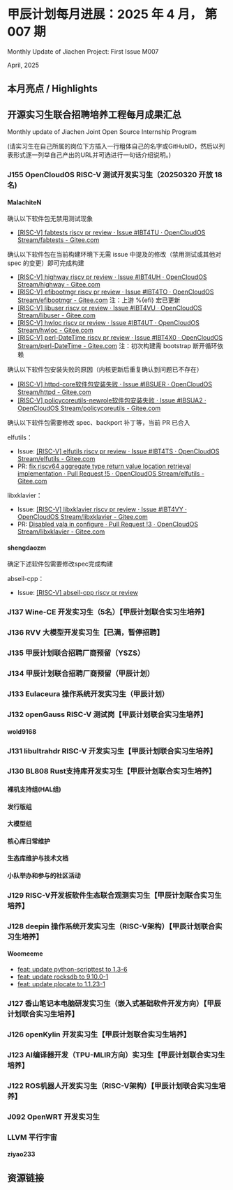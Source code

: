 # 甲辰计划每月进展：2025 年 4 月， 第 007 期

Monthly Update of Jiachen Project: First Issue M007

April, 2025

## 本月亮点 / Highlights

## 开源实习生联合招聘培养工程每月成果汇总

Monthly update of Jiachen Joint Open Source Internship Program

(请实习生在自己所属的岗位下方插入一行粗体自己的名字或GitHubID，然后以列表形式逐一列举自己产出的URL并可选进行一句话介绍说明。)

### J155 OpenCloudOS RISC-V 测试开发实习生（20250320 开放 18 名)

#### MalachiteN

确认以下软件包无禁用测试现象

- [[RISC-V] fabtests riscv pr review · Issue #IBT4TU · OpenCloudOS Stream/fabtests - Gitee.com](https://gitee.com/opencloudos-stream/fabtests/issues/IBT4TU#note_39371554)

确认以下软件包在当前构建环境下无需 issue 中提及的修改（禁用测试或其他对 spec 的变更）即可完成构建

- [[RISC-V] highway riscv pr review · Issue #IBT4UH · OpenCloudOS Stream/highway - Gitee.com](https://gitee.com/opencloudos-stream/highway/issues/IBT4UH)
- [[RISC-V] efibootmgr riscv pr review · Issue #IBT4TO · OpenCloudOS Stream/efibootmgr - Gitee.com](https://gitee.com/opencloudos-stream/efibootmgr/issues/IBT4TO) 注：上游 %{efi} 宏已更新
- [[RISC-V] libuser riscv pr review · Issue #IBT4VU · OpenCloudOS Stream/libuser - Gitee.com](https://gitee.com/opencloudos-stream/libuser/issues/IBT4VU)
- [[RISC-V] hwloc riscv pr review · Issue #IBT4UT · OpenCloudOS Stream/hwloc - Gitee.com](https://gitee.com/opencloudos-stream/hwloc/issues/IBT4UT)
- [[RISC-V] perl-DateTime riscv pr review · Issue #IBT4X0 · OpenCloudOS Stream/perl-DateTime - Gitee.com](https://gitee.com/opencloudos-stream/perl-DateTime/issues/IBT4X0) 注：初次构建需 bootstrap 断开循环依赖

确认以下软件包安装失败的原因（内核更新后重复确认到问题已不存在）

- [[RISC-V] httpd-core软件包安装失败 · Issue #IBSUER · OpenCloudOS Stream/httpd - Gitee.com](https://gitee.com/opencloudos-stream/httpd/issues/IBSUER#note_39488776)
- [[RISC-V] policycoreutils-newrole软件包安装失败 · Issue #IBSUA2 · OpenCloudOS Stream/policycoreutils - Gitee.com](https://gitee.com/opencloudos-stream/policycoreutils/issues/IBSUA2) 

确认以下软件包需要修改 spec、backport 补丁等，当前 PR 已合入

elfutils：

- Issue: [[RISC-V] elfutils riscv pr review · Issue #IBT4TS · OpenCloudOS Stream/elfutils - Gitee.com](https://gitee.com/opencloudos-stream/elfutils/issues/IBT4TS)
- PR: [fix riscv64 aggregate type return value location retrieval implementation · Pull Request !5 · OpenCloudOS Stream/elfutils - Gitee.com](https://gitee.com/opencloudos-stream/elfutils/pulls/5)

libxklavier：

- Issue: [[RISC-V] libxklavier riscv pr review · Issue #IBT4VY · OpenCloudOS Stream/libxklavier - Gitee.com](https://gitee.com/opencloudos-stream/libxklavier/issues/IBT4VY)
- PR: [Disabled vala in configure · Pull Request !3 · OpenCloudOS Stream/libxklavier - Gitee.com](https://gitee.com/opencloudos-stream/libxklavier/pulls/3)

#### shengdaozm

确定下述软件包需要修改spec完成构建

abseil-cpp：

 - Issue: [[RISC-V] abseil-cpp riscv pr review](https://gitee.com/opencloudos-stream/abseil-cpp/issues/IBT4SX?from=project-issue)


### J137  Wine-CE 开发实习生（5名）【甲辰计划联合实习生培养】

### J136 RVV 大模型开发实习生【已满，暂停招聘】

### J135 甲辰计划联合招聘厂商预留（YSZS）

### J134 甲辰计划联合招聘厂商预留（甲辰计划）

### J133 Eulaceura 操作系统开发实习生（甲辰计划）

### J132 openGauss RISC-V 测试岗【甲辰计划联合实习生培养】

#### wold9168

### J131 libultrahdr RISC-V 开发实习生【甲辰计划联合实习生培养】

### J130 BL808 Rust支持库开发实习生【甲辰计划联合实习生培养】

#### 裸机支持组(HAL组)

#### 发行版组

#### 大模型组

#### 核心库日常维护

#### 生态库维护与技术文档

#### 小队举办和参与的社区活动

### J129 RISC-V开发板软件生态联合观测实习生【甲辰计划联合实习生培养】

### J128 deepin 操作系统开发实习生（RISC-V架构）【甲辰计划联合实习生培养】

#### Woomeeme

* [feat: update python-scripttest to 1.3-6](https://github.com/deepin-community/python-scripttest/pull/1)
* [feat: update rocksdb to 9.10.0-1](https://github.com/deepin-community/rocksdb/pull/1)
* [feat: update plocate to 1.1.23-1](https://github.com/deepin-community/plocate/pull/2)

### J127 香山笔记本电脑研发实习生（嵌入式基础软件开发方向）【甲辰计划联合实习生培养】

### J126 openKylin 开发实习生【甲辰计划联合实习生培养】

### J123 AI编译器开发（TPU-MLIR方向）实习生【甲辰计划联合实习生培养】

### J122 ROS机器人开发实习生（RISC-V架构）【甲辰计划联合实习生培养】

### J092 OpenWRT 开发实习生

### LLVM 平行宇宙

#### ziyao233

## 资源链接
